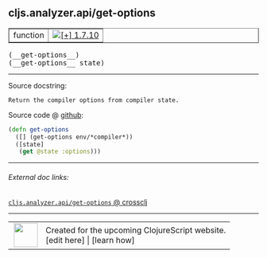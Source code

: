 ## cljs.analyzer.api/get-options



 <table border="1">
<tr>
<td>function</td>
<td><a href="https://github.com/cljsinfo/cljs-api-docs/tree/1.7.10"><img valign="middle" alt="[+] 1.7.10" title="Added in 1.7.10" src="https://img.shields.io/badge/+-1.7.10-lightgrey.svg"></a> </td>
</tr>
</table>


 <samp>
(__get-options__)<br>
</samp>
 <samp>
(__get-options__ state)<br>
</samp>

---





Source docstring:

```
Return the compiler options from compiler state.
```


Source code @ [github](https://github.com/clojure/clojurescript/blob/r1.7.28/src/main/clojure/cljs/analyzer/api.clj#L55-L59):

```clj
(defn get-options
  ([] (get-options env/*compiler*))
  ([state]
   (get @state :options)))
```

<!--
Repo - tag - source tree - lines:

 <pre>
clojurescript @ r1.7.28
└── src
    └── main
        └── clojure
            └── cljs
                └── analyzer
                    └── <ins>[api.clj:55-59](https://github.com/clojure/clojurescript/blob/r1.7.28/src/main/clojure/cljs/analyzer/api.clj#L55-L59)</ins>
</pre>

-->

---



###### External doc links:

[`cljs.analyzer.api/get-options` @ crossclj](http://crossclj.info/fun/cljs.analyzer.api/get-options.html)<br>

---

 <table>
<tr><td>
<img valign="middle" align="right" width="48px" src="http://i.imgur.com/Hi20huC.png">
</td><td>
Created for the upcoming ClojureScript website.<br>
[edit here] | [learn how]
</td></tr></table>

[edit here]:https://github.com/cljsinfo/cljs-api-docs/blob/master/cljsdoc/cljs.analyzer.api/get-options.cljsdoc
[learn how]:https://github.com/cljsinfo/cljs-api-docs/wiki/cljsdoc-files

<!--

This information was too distracting to show to readers, but I'll leave it
commented here since it is helpful to:

- pretty-print the data used to generate this document
- and show how to retrieve that data



The API data for this symbol:

```clj
{:ns "cljs.analyzer.api",
 :name "get-options",
 :signature ["[]" "[state]"],
 :history [["+" "1.7.10"]],
 :type "function",
 :full-name-encode "cljs.analyzer.api/get-options",
 :source {:code "(defn get-options\n  ([] (get-options env/*compiler*))\n  ([state]\n   (get @state :options)))",
          :title "Source code",
          :repo "clojurescript",
          :tag "r1.7.28",
          :filename "src/main/clojure/cljs/analyzer/api.clj",
          :lines [55 59]},
 :full-name "cljs.analyzer.api/get-options",
 :docstring "Return the compiler options from compiler state."}

```

Retrieve the API data for this symbol:

```clj
;; from Clojure REPL
(require '[clojure.edn :as edn])
(-> (slurp "https://raw.githubusercontent.com/cljsinfo/cljs-api-docs/catalog/cljs-api.edn")
    (edn/read-string)
    (get-in [:symbols "cljs.analyzer.api/get-options"]))
```

-->

